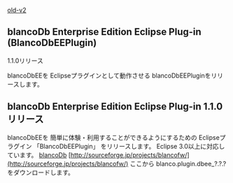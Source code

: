 [old-v2](ig050825-orig.html)

## blancoDb Enterprise Edition Eclipse Plug-in (BlancoDbEEPlugin)
1.1.0リリース

blancoDbEEを Eclipseプラグインとして動作させる blancoDbEEPluginをリリースします。






## blancoDb Enterprise Edition Eclipse Plug-in 1.1.0リリース


blancoDbEEを 簡単に体験・利用することができるようにするための Eclipseプラグイン 「BlancoDbEEPlugin」 をリリースします。
Eclipse 3.0以上に対応しています。
[blancoDb](http://www.igapyon.jp/blanco/blancodb.html)
  [http://sourceforge.jp/projects/blancofw/](http://sourceforge.jp/projects/blancofw/)
  ここから blanco.plugin.dbee_?.?.? をダウンロードします。